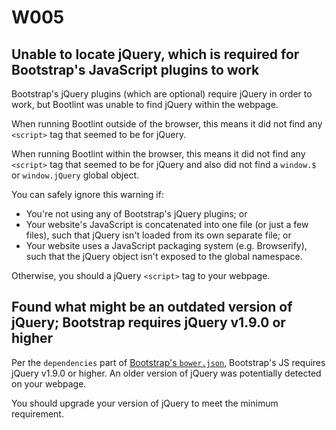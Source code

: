 # W005
## Unable to locate jQuery, which is required for Bootstrap's JavaScript plugins to work

Bootstrap's jQuery plugins (which are optional) require jQuery in order to work, but Bootlint was unable to find jQuery within the webpage.

When running Bootlint outside of the browser, this means it did not find any `<script>` tag that seemed to be for jQuery.

When running Bootlint within the browser, this means it did not find any `<script>` tag that seemed to be for jQuery and also did not find a `window.$` or `window.jQuery` global object.

You can safely ignore this warning if:
* You're not using any of Bootstrap's jQuery plugins; or
* Your website's JavaScript is concatenated into one file (or just a few files), such that jQuery isn't loaded from its own separate file; or
* Your website uses a JavaScript packaging system (e.g. Browserify), such that the jQuery object isn't exposed to the global namespace.

Otherwise, you should a jQuery `<script>` tag to your webpage.

## Found what might be an outdated version of jQuery; Bootstrap requires jQuery v1.9.0 or higher

Per the `dependencies` part of [Bootstrap's `bower.json`](https://github.com/twbs/bootstrap/blob/master/bower.json), Bootstrap's JS requires jQuery v1.9.0 or higher. An older version of jQuery was potentially detected on your webpage.

You should upgrade your version of jQuery to meet the minimum requirement.